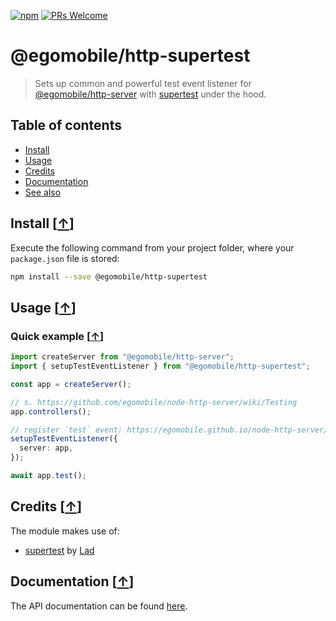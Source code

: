 [![npm](https://img.shields.io/npm/v/@egomobile/http-supertest.svg)](https://www.npmjs.com/package/@egomobile/http-supertest)
[![PRs Welcome](https://img.shields.io/badge/PRs-welcome-brightgreen.svg?style=flat-square)](https://github.com/egomobile/node-http-supertest/pulls)

# @egomobile/http-supertest

> Sets up common and powerful test event listener for [@egomobile/http-server](https://github.com/egomobile/node-http-server) with [supertest](https://github.com/ladjs/supertest) under the hood.

<a name="toc"></a>

## Table of contents

- [Install](#install)
- [Usage](#usage)
- [Credits](#credits)
- [Documentation](#documentation)
- [See also](#see-also)

<a name="install"></a>

## Install [<a href="#toc">↑</a>]

Execute the following command from your project folder, where your `package.json` file is stored:

```bash
npm install --save @egomobile/http-supertest
```

<a name="usage"></a>

## Usage [<a href="#toc">↑</a>]

<a name="quick-example"></a>

### Quick example [<a href="#usage">↑</a>]

```typescript
import createServer from "@egomobile/http-server";
import { setupTestEventListener } from "@egomobile/http-supertest";

const app = createServer();

// s. https://github.com/egomobile/node-http-server/wiki/Testing
app.controllers();

// register `test` event: https://egomobile.github.io/node-http-server/interfaces/IHttpServer.html#on
setupTestEventListener({
  server: app,
});

await app.test();
```

<a name="credits"></a>

## Credits [<a href="#toc">↑</a>]

The module makes use of:

- [supertest](https://github.com/ladjs/supertest) by [Lad](https://github.com/ladjs)

<a name="documentation"></a>

## Documentation [<a href="#toc">↑</a>]

The API documentation can be found
[here](https://egomobile.github.io/node-http-supertest/).
